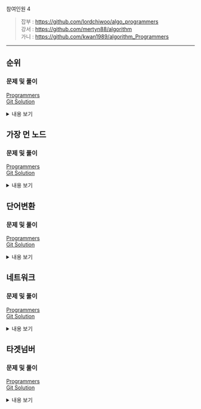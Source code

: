 참여인원 4
> 잡부 : https://github.com/lordchiwoo/algo_programmers  
> 강서 : https://github.com/mertyn88/algorithm  
> 가니 : https://github.com/kwan1989/algorithm_Programmers
---

## 순위
### 문제 및 풀이
[Programmers]()  
[Git Solution]()
<details markdown="1">
<summary>내용 보기</summary>

</details>


## 가장 먼 노드
### 문제 및 풀이
[Programmers](https://programmers.co.kr/learn/courses/30/lessons/49189)  
[Git Solution]()
<details markdown="1">
<summary>내용 보기</summary>

</details>


## 단어변환
### 문제 및 풀이
[Programmers](https://programmers.co.kr/learn/courses/30/lessons/43163)  
[Git Solution]()
<details markdown="1">
<summary>내용 보기</summary>

</details>


## 네트워크
### 문제 및 풀이
[Programmers](https://programmers.co.kr/learn/courses/30/lessons/43162)  
[Git Solution]()
<details markdown="1">
<summary>내용 보기</summary>

</details>


## 타겟넘버
### 문제 및 풀이
[Programmers](https://programmers.co.kr/learn/courses/30/lessons/43165)  
[Git Solution]()
<details markdown="1">
<summary>내용 보기</summary>

</details>

